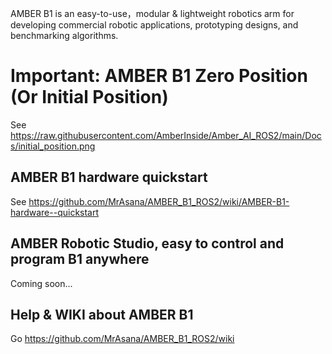 AMBER B1 is an easy-to-use，modular & lightweight robotics arm for developing commercial robotic applications, prototyping designs, and benchmarking algorithms.

# Important: AMBER B1 Zero Position (Or Initial Position)

See https://raw.githubusercontent.com/AmberInside/Amber_AI_ROS2/main/Docs/initial_position.png

## AMBER B1 hardware quickstart

See https://github.com/MrAsana/AMBER_B1_ROS2/wiki/AMBER-B1-hardware--quickstart

## AMBER Robotic Studio, easy to control and program B1 anywhere

Coming soon...

## Help & WIKI about AMBER B1
Go https://github.com/MrAsana/AMBER_B1_ROS2/wiki
